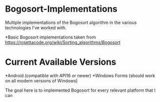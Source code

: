 # Bogosort-Implementations
Multiple implementations of the Bogosort algorithm in the various technologies I've worked with.

*Basic Bogosort implementations taken from https://rosettacode.org/wiki/Sorting_algorithms/Bogosort

# Current Available Versions
*Android (compatible with API16 or newer)
*Windows Forms (should work on all modern versions of Windows)

The goal here is to implemented Bogosort for every relevant platform that I can
